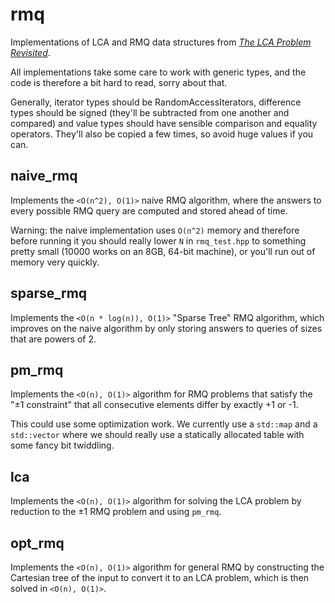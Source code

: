 rmq
===

Implementations of LCA and RMQ data structures from
[_The LCA Problem Revisited_](http://www.ics.uci.edu/~eppstein/261/BenFar-LCA-00.pdf).

All implementations take some care to work with generic types, and the
code is therefore a bit hard to read, sorry about that.

Generally, iterator types should be RandomAccessIterators, difference
types should be signed (they'll be subtracted from one another and
compared) and value types should have sensible comparison and equality
operators.  They'll also be copied a few times, so avoid huge values if
you can.

naive_rmq
---------

Implements the `<O(n^2), O(1)>` naive RMQ algorithm, where the answers to
every possible RMQ query are computed and stored ahead of time.

Warning: the naive implementation uses `O(n^2)` memory and therefore
before running it you should really lower `N` in `rmq_test.hpp` to
something pretty small (10000 works on an 8GB, 64-bit machine), or you'll
run out of memory very quickly.

sparse_rmq
----------

Implements the `<O(n * log(n)), O(1)>` "Sparse Tree" RMQ algorithm, which
improves on the naive algorithm by only storing answers to queries of
sizes that are powers of 2.

pm_rmq
------

Implements the `<O(n), O(1)>` algorithm for RMQ problems that satisfy the
"±1 constraint" that all consecutive elements differ by exactly +1 or -1.

This could use some optimization work.  We currently use a `std::map` and
a `std::vector` where we should really use a statically allocated table
with some fancy bit twiddling.

lca
---

Implements the `<O(n), O(1)>` algorithm for solving the LCA problem by
reduction to the ±1 RMQ problem and using `pm_rmq`.

opt_rmq
-------

Implements the `<O(n), O(1)>` algorithm for general RMQ by constructing
the Cartesian tree of the input to convert it to an LCA problem, which is
then solved in `<O(n), O(1)>`.
